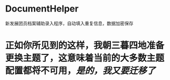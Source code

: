# DocumentHelper
新发展团员档案辅助录入程序，自动填入重复信息，数据加密保存

# 正如你所见到的这样，我朝三暮四地准备更换主题了，这意味着当前的大多数主题配置都将不可用，*是的，我又要迁移了*
